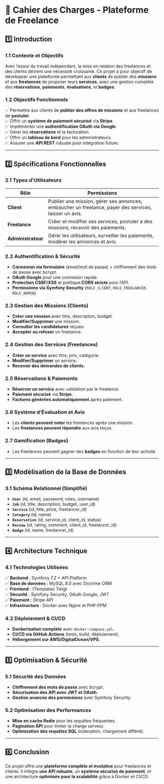 # 📜 Cahier des Charges - Plateforme de Freelance

## **1️⃣ Introduction**

### **1.1 Contexte et Objectifs**

Avec l’essor du travail indépendant, la mise en relation des freelances et des clients devient une nécessité croissante. Ce projet a pour objectif de développer une plateforme permettant aux **clients** de publier des **missions** et aux **freelances** de proposer leurs **services**, avec une gestion complète des **réservations**, **paiements**, **évaluations**, et **badges**.

### **1.2 Objectifs Fonctionnels**

✅ Permettre aux clients de **publier des offres de missions** et aux freelances de **postuler**.  
✅ Offrir un **système de paiement sécurisé** via **Stripe**.  
✅ Implémenter une **authentification OAuth via Google**.  
✅ Gérer les **réservations** et la facturation.  
✅ Offrir un **tableau de bord** pour les administrateurs.  
✅ Assurer une **API REST** robuste pour intégration future.

---

## **2️⃣ Spécifications Fonctionnelles**

### **2.1 Types d’Utilisateurs**

| Rôle               | Permissions                                                                                           |
| ------------------ | ----------------------------------------------------------------------------------------------------- |
| **Client**         | Publier une mission, gérer ses annonces, embaucher un freelance, payer des services, laisser un avis. |
| **Freelance**      | Créer et modifier ses services, postuler à des missions, recevoir des paiements.                      |
| **Administrateur** | Gérer les utilisateurs, surveiller les paiements, modérer les annonces et avis.                       |

### **2.2 Authentification & Sécurité**

- **Connexion via formulaire** (email/mot de passe) + chiffrement des mots de passe avec bcrypt.
- **OAuth Google** pour une connexion rapide.
- **Protection CSRF/XSS** et politique **CORS stricte** pour l’API.
- **Permissions via Symfony Security** (`ROLE_CLIENT`, `ROLE_FREELANCER`, `ROLE_ADMIN`).

### **2.3 Gestion des Missions (Clients)**

- **Créer une mission** avec titre, description, budget.
- **Modifier/Supprimer** une mission.
- **Consulter les candidatures** reçues.
- **Accepter ou refuser** un freelance.

### **2.4 Gestion des Services (Freelances)**

- **Créer un service** avec titre, prix, catégorie.
- **Modifier/Supprimer** un service.
- **Recevoir des demandes de clients.**

### **2.5 Réservations & Paiements**

- **Réserver un service** avec validation par le freelance.
- **Paiement sécurisé** via **Stripe**.
- **Factures générées automatiquement** après paiement.

### **2.6 Système d’Évaluation et Avis**

- Les **clients peuvent noter** les freelances après une mission.
- Les **freelances peuvent répondre** aux avis reçus.

### **2.7 Gamification (Badges)**

- Les freelances peuvent gagner des **badges** en fonction de leur activité.

---

## **3️⃣ Modélisation de la Base de Données**

### **3.1 Schéma Relationnel (Simplifié)**

- **`User`** (id, email, password, roles, username)
- **`Job`** (id, title, description, budget, user_id)
- **`Service`** (id, title, price, freelancer_id)
- **`Category`** (id, name)
- **`Reservation`** (id, service_id, client_id, status)
- **`Review`** (id, rating, comment, client_id, freelancer_id)
- **`Badge`** (id, name, freelancer_id)

---

## **4️⃣ Architecture Technique**

### **4.1 Technologies Utilisées**

✅ **Backend** : Symfony 7.2 + API Platform  
✅ **Base de données** : MySQL 8.0 avec Doctrine ORM  
✅ **Frontend** : (Templates Twig)  
✅ **Sécurité** : Symfony Security, OAuth Google, JWT  
✅ **Paiement** : Stripe API  
✅ **Infrastructure** : Docker avec Nginx et PHP-FPM

### **4.2 Déploiement & CI/CD**

- **Dockerisation complète** avec `docker-compose.yml`.
- **CI/CD via GitHub Actions** (tests, build, déploiement).
- **Hébergement sur AWS/DigitalOcean/VPS**.

---

## **5️⃣ Optimisation & Sécurité**

### **5.1 Sécurité des Données**

- **Chiffrement des mots de passe** avec bcrypt.
- **Sécurisation des API avec JWT et OAuth.**
- **Gestion avancée des permissions** avec Symfony Security.

### **5.2 Optimisation des Performances**

- **Mise en cache Redis** pour les requêtes fréquentes.
- **Pagination API** pour limiter la charge serveur.
- **Optimisation des requêtes SQL** (indexation, chargement différé).

---

## **6️⃣ Conclusion**

Ce projet offre une **plateforme complète et évolutive** pour freelances et clients. Il intègre **une API robuste**, un **système sécurisé de paiement**, et une architecture **optimisée pour la scalabilité** grâce à Docker et CI/CD.
